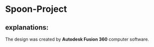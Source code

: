 # Spoon-Project

## explanations:

The design was created by **Autodesk Fusion 360** computer software.
